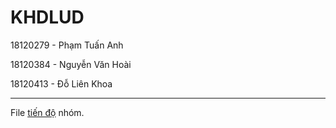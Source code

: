 # KHDLUD
18120279 - Phạm Tuấn Anh

18120384 - Nguyễn Văn Hoài

18120413 - Đỗ Liên Khoa

-----
File [tiến độ](https://www.google.com/url?q=https://fithcmus.zoom.us/j/91553972952?pwd%3DSmROY1JLTEYzV1g1TEVjTjhkdGwxZz09&sa=D&source=calendar&ust=1650535316724609&usg=AOvVaw2ctmBLcsvz-Fe3hzjtn9Xa) nhóm.
